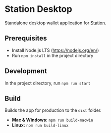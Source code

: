 # Station Desktop

Standalone desktop wallet application for [Station](https://github.com/terra-money/station).

## Prerequisites

- Install Node.js LTS (https://nodejs.org/en/)
- Run `npm install` in the project directory

## Development

In the project directory, run `npm run start`

## Build

Builds the app for production to the `dist` folder.

- **Mac & Windows:** `npm run build-macwin`
- **Linux:** `npm run build-linux`
